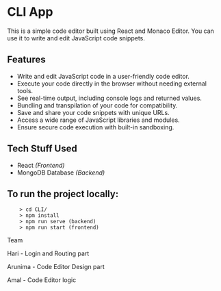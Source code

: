 # CLI App

  This is a simple code editor built using React and Monaco Editor. You can use it to write and edit JavaScript code snippets.
  

## Features

- Write and edit JavaScript code in a user-friendly code editor.
- Execute your code directly in the browser without needing external tools.
- See real-time output, including console logs and returned values.
- Bundling and transpilation of your code for compatibility.
- Save and share your code snippets with unique URLs.
- Access a wide range of JavaScript libraries and modules.
- Ensure secure code execution with built-in sandboxing.

## Tech Stuff Used

- React *(Frontend)*
- MongoDB Database *(Backend)*


## To run the project locally:

```
    > cd CLI/
    > npm install
    > npm run serve (backend)
    > npm run start (frontend)

```

Team 

Hari - Login and Routing part

Arunima - Code Editor Design part

Amal - Code Editor logic


